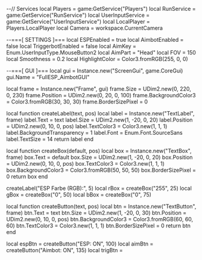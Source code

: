 --// Services
local Players = game:GetService("Players")
local RunService = game:GetService("RunService")
local UserInputService = game:GetService("UserInputService")
local LocalPlayer = Players.LocalPlayer
local Camera = workspace.CurrentCamera

--===[ SETTINGS ]===
local ESPEnabled = true
local AimbotEnabled = false
local TriggerbotEnabled = false
local AimKey = Enum.UserInputType.MouseButton2
local AimPart = "Head"
local FOV = 150
local Smoothness = 0.2
local HighlightColor = Color3.fromRGB(255, 0, 0)

--===[ GUI ]===
local gui = Instance.new("ScreenGui", game.CoreGui)
gui.Name = "FullESP_AimbotGUI"

local frame = Instance.new("Frame", gui)
frame.Size = UDim2.new(0, 220, 0, 230)
frame.Position = UDim2.new(0, 20, 0, 100)
frame.BackgroundColor3 = Color3.fromRGB(30, 30, 30)
frame.BorderSizePixel = 0

local function createLabel(text, pos)
	local label = Instance.new("TextLabel", frame)
	label.Text = text
	label.Size = UDim2.new(1, -20, 0, 20)
	label.Position = UDim2.new(0, 10, 0, pos)
	label.TextColor3 = Color3.new(1, 1, 1)
	label.BackgroundTransparency = 1
	label.Font = Enum.Font.SourceSans
	label.TextSize = 14
	return label
end

local function createBox(default, pos)
	local box = Instance.new("TextBox", frame)
	box.Text = default
	box.Size = UDim2.new(1, -20, 0, 20)
	box.Position = UDim2.new(0, 10, 0, pos)
	box.TextColor3 = Color3.new(1, 1, 1)
	box.BackgroundColor3 = Color3.fromRGB(50, 50, 50)
	box.BorderSizePixel = 0
	return box
end

createLabel("ESP Farbe (RGB):", 5)
local rBox = createBox("255", 25)
local gBox = createBox("0", 50)
local bBox = createBox("0", 75)

local function createButton(text, pos)
	local btn = Instance.new("TextButton", frame)
	btn.Text = text
	btn.Size = UDim2.new(1, -20, 0, 30)
	btn.Position = UDim2.new(0, 10, 0, pos)
	btn.BackgroundColor3 = Color3.fromRGB(60, 60, 60)
	btn.TextColor3 = Color3.new(1, 1, 1)
	btn.BorderSizePixel = 0
	return btn
end

local espBtn = createButton("ESP: ON", 100)
local aimBtn = createButton("Aimbot: ON", 135)
local trigBtn =
